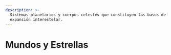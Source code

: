 ```yaml
---
description: >-
  Sistemas planetarios y cuerpos celestes que constituyen las bases de la
  expansión interestelar.
---
```


# Mundos y Estrellas

